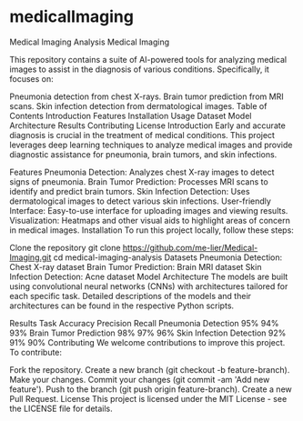 # medicalImaging

Medical Imaging Analysis
Medical Imaging

This repository contains a suite of AI-powered tools for analyzing medical images to assist in the diagnosis of various conditions. Specifically, it focuses on:

Pneumonia detection from chest X-rays.
Brain tumor prediction from MRI scans.
Skin infection detection from dermatological images.
Table of Contents
Introduction
Features
Installation
Usage
Dataset
Model Architecture
Results
Contributing
License
Introduction
Early and accurate diagnosis is crucial in the treatment of medical conditions. This project leverages deep learning techniques to analyze medical images and provide diagnostic assistance for pneumonia, brain tumors, and skin infections.

Features
Pneumonia Detection: Analyzes chest X-ray images to detect signs of pneumonia.
Brain Tumor Prediction: Processes MRI scans to identify and predict brain tumors.
Skin Infection Detection: Uses dermatological images to detect various skin infections.
User-friendly Interface: Easy-to-use interface for uploading images and viewing results.
Visualization: Heatmaps and other visual aids to highlight areas of concern in medical images.
Installation
To run this project locally, follow these steps:

Clone the repository
git clone https://github.com/me-lier/Medical-Imaging.git
cd medical-imaging-analysis
Datasets
  Pneumonia Detection: Chest X-ray dataset
  Brain Tumor Prediction: Brain MRI dataset
  Skin Infection Detection: Acne dataset
  Model Architecture
The models are built using convolutional neural networks (CNNs) with architectures tailored for each specific task. Detailed descriptions of the models and their architectures can be found in the respective Python scripts.

Results Task Accuracy Precision Recall Pneumonia Detection 95% 94% 93% Brain Tumor Prediction 98% 97% 96% Skin Infection Detection 92% 91% 90% Contributing We welcome contributions to improve this project. To contribute:

Fork the repository. Create a new branch (git checkout -b feature-branch). Make your changes. Commit your changes (git commit -am 'Add new feature'). Push to the branch (git push origin feature-branch). Create a new Pull Request. License This project is licensed under the MIT License - see the LICENSE file for details.
